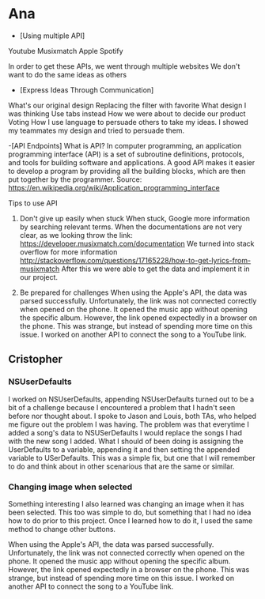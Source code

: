 # Ana
- [Using multiple API]

Youtube
Musixmatch
Apple
Spotify

In order to get these APIs, we went through multiple websites
We don't want to do the same ideas as others

- [Express Ideas Through Communication]

What's our original design
Replacing the filter with favorite
What design I was thinking
Use tabs instead
How we were about to decide our product
Voting
How I use language to persuade others to take my ideas.
I showed my teammates my design and tried to persuade them.

-[API Endpoints] 
What is API?
In computer programming, an application programming interface (API) is a set of subroutine definitions, protocols, and tools for building software and applications. A good API makes it easier to develop a program by providing all the building blocks, which are then put together by the programmer.
Source: https://en.wikipedia.org/wiki/Application_programming_interface

Tips to use API
1. Don't give up easily when stuck
When stuck, Google more information by searching relevant terms. 
When the documentations are not very clear, as we looking throw the link:
https://developer.musixmatch.com/documentation
We turned into stack overflow for more information
http://stackoverflow.com/questions/17165228/how-to-get-lyrics-from-musixmatch
After this we were able to get the data and implement it in our project.

2. Be prepared for challenges
When using the Apple's API, the data was parsed successfully. Unfortunately, the link was not connected correctly when opened on the phone. It opened the music app without opening the specific album. However, the link opened expectedly in a browser on the phone. This was strange, but instead of spending more time on this issue. I worked on another API to connect the song to a YouTube link. 


## Cristopher 

### NSUserDefaults

I worked on NSUserDefaults, appending NSUserDefaults turned out to be a bit of a challenge because I encountered a problem that I hadn't seen before nor thought about. I spoke to Jason and Louis, both TAs, who helped me figure out the problem I was having. The problem was that everytime I added a song's data to NSUSerDefaults I would replace the songs I had with the new song I added. What I should of been doing is assigning the UserDefaults to a variable, appending it and then setting the appended variable to USerDefaults. This was a simple fix, but one that I will remember to do and think about in other scenarious that are the same or similar.

### Changing image when selected

Something interesting I also learned was changing an image when it has been selected. This too was simple to do, but something that I had no idea how to do prior to this project. Once I learned how to do it, I used the same method to change other buttons. 

When using the Apple's API, the data was parsed successfully. Unfortunately, the link was not connected correctly when opened on the phone. It opened the music app without opening the specific album. However, the link opened expectedly in a browser on the phone. This was strange, but instead of spending more time on this issue. I worked on another API to connect the song to a YouTube link. 
